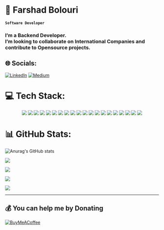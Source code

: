 # 💫 Farshad Bolouri
**`Software Developer`**

<h3> I’m a Backend Developer.<br>I’m looking to collaborate on International Companies and contribute to Opensource projects.

## 🌐 Socials:
[![LinkedIn](https://img.shields.io/badge/LinkedIn-%230077B5.svg?logo=linkedin&logoColor=white)](https://www.linkedin.com/in/farshadb/) [![Medium](https://img.shields.io/badge/Medium-12100E?logo=medium&logoColor=white)](https://medium.com/@farshadb)


# 💻 Tech Stack:
<p align="center">
 <img src="https://img.shields.io/badge/go-%2300ADD8.svg?&style=for-the-badge&logo=go&logoColor=white"/>
 <img src="https://img.shields.io/badge/Python-593D88?style=for-the-badge&logo=python&logoColor=white"/>
 <img src="https://img.shields.io/badge/Typescript-4285F4?style=for-the-badge&logo=typescript&logoColor=white"/>
 <img src="https://img.shields.io/badge/Rust-black?style=for-the-badge&logo=rust&logoColor=#E57324"/>
 <img src="https://img.shields.io/badge/JavaScript-323330?style=for-the-badge&logo=javascript&logoColor=F7DF1E"/>
 <img src="https://img.shields.io/badge/Gin-00C7B7?style=for-the-badge&logo=gin&logoColor=white"/> 
 <img src="https://img.shields.io/badge/Postgres-316192?style=for-the-badge&logo=postgresql&logoColor=white"/>
 <img src="https://img.shields.io/badge/MySQL-00000F?style=for-the-badge&logo=mysql&logoColor=white"/>
 <img src="https://img.shields.io/badge/Mongo-4EA94B?style=for-the-badge&logo=mongodb&logoColor=white"/>
 <img src="https://img.shields.io/badge/Redis-dc382d?style=for-the-badge&logo=redis&logoColor=white"/>
 <img src="https://img.shields.io/badge/gRPC-23aae1?style=for-the-badge"/>
 <img src="https://img.shields.io/badge/GraphQL-E10098?style=for-the-badge&logo=graphql&logoColor=white"/> 
 <img src="https://img.shields.io/badge/SQLc-003B57?style=for-the-badge"/> 
 <img src="https://img.shields.io/badge/GitLab CI/CD-330F63?style=for-the-badge&logo=gitlab&logoColor=white"/> 
 <img src="https://img.shields.io/badge/next.js-000000?style=for-the-badge&logo=next-dot-js&logoColor=white"/>
 <img src="https://img.shields.io/badge/MUI-0081CB?style=for-the-badge&logo=material-ui&logoColor=white"/>
 <img src="https://img.shields.io/badge/Node-43853D?style=for-the-badge&logo=node-dot-js&logoColor=white"/>
 <img src="https://img.shields.io/badge/FastAPI-009688?style=for-the-badge&logo=fastapi&logoColor=white"/> 
 <img src="https://img.shields.io/badge/Azure-0089D6?style=for-the-badge&logo=microsoft-azure&logoColor=white"/>
 <img src="https://img.shields.io/badge/GCP-4285F4?style=for-the-badge&logo=google-cloud&logoColor=white"/>
</p>


# 📊 GitHub Stats: 

![Anurag's GitHub stats](https://github-readme-stats.vercel.app/api?username=farshadb&theme=algolia&show_icons=true)</br>

![](https://github-readme-streak-stats.herokuapp.com/?user=farshadb&theme=algolia&hide_border=false)</br>

![](https://github-readme-stats.vercel.app/api?username=farshadb&theme=algolia&hide_border=false&include_all_commits=true&count_private=true)</br>

![](https://github-readme-stats.vercel.app/api/top-langs/?username=farshadb&theme=algolia&hide_border=false&include_all_commits=true&count_private=true&layout=compact)<br/>  

[![](https://visitcount.itsvg.in/api?id=farshadb&label=Profile%20Views&color=1&icon=5&pretty=true)](https://visitcount.itsvg.in)

---

  ## 💰 You can help me by Donating
  [![BuyMeACoffee](https://img.shields.io/badge/Buy%20Me%20a%20Coffee-ffdd00?style=for-the-badge&logo=buy-me-a-coffee&logoColor=black)](https://www.buymeacoffee.com/farshadb) 
